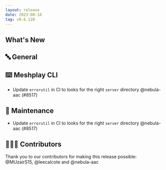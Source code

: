 ```yaml
---
layout: release
date: 2023-08-18
tag: v0.6.128
---
```


## What's New
## 🔤 General
## ⌨️ Meshplay CLI

- Update `errorutil` in CI to looks for the right `server` directory @nebula-aac (#8517)

## 🧰 Maintenance

- Update `errorutil` in CI to looks for the right `server` directory @nebula-aac (#8517)

## 👨🏽‍💻 Contributors

Thank you to our contributors for making this release possible:
@MUzairS15, @leecalcote and @nebula-aac
